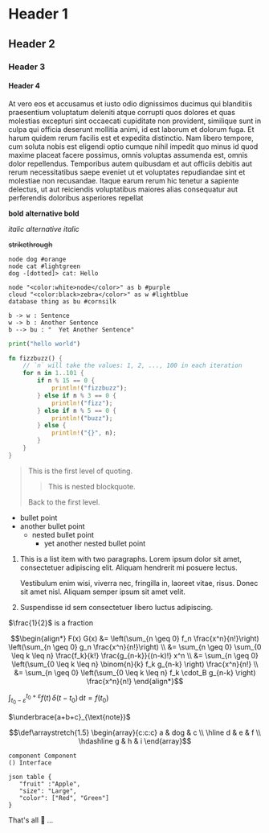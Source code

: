 # Header 1
## Header 2
### Header 3
#### Header 4

At vero eos et accusamus et iusto odio dignissimos ducimus qui blanditiis praesentium voluptatum deleniti atque corrupti quos 
dolores et quas molestias excepturi sint occaecati cupiditate non provident, similique sunt in culpa qui officia deserunt mollitia animi, 
id est laborum et dolorum fuga. Et harum quidem rerum facilis est et expedita distinctio. Nam libero tempore, cum soluta nobis est 
eligendi optio cumque nihil impedit quo minus id quod maxime placeat facere possimus, omnis voluptas assumenda est, 
omnis dolor repellendus. Temporibus autem quibusdam et aut officiis debitis aut rerum necessitatibus saepe eveniet ut et 
voluptates repudiandae sint et molestiae non recusandae. Itaque earum rerum hic tenetur a sapiente delectus, ut aut reiciendis 
voluptatibus maiores alias consequatur aut perferendis doloribus asperiores repellat

**bold**
__alternative bold__

*italic*
_alternative italic_

~~strikethrough~~

```plantuml
node dog #orange
node cat #lightgreen
dog -[dotted]> cat: Hello
```

```plantuml
node "<color:white>node</color>" as b #purple
cloud "<color:black>zebra</color>" as w #lightblue
database thing as bu #cornsilk

b -> w : Sentence
w -> b : Another Sentence
b --> bu : "  Yet Another Sentence"
```

```python
print("hello world")
```

```rust 
fn fizzbuzz() {
    // `n` will take the values: 1, 2, ..., 100 in each iteration
    for n in 1..101 {
        if n % 15 == 0 {
            println!("fizzbuzz");
        } else if n % 3 == 0 {
            println!("fizz");
        } else if n % 5 == 0 {
            println!("buzz");
        } else {
            println!("{}", n);
        }
    }
}
```

> This is the first level of quoting.
>
> > This is nested blockquote.
>
> Back to the first level.

- bullet point
- another bullet point
    - nested bullet point
        - yet another nested bullet point

1.  This is a list item with two paragraphs. Lorem ipsum dolor
    sit amet, consectetuer adipiscing elit. Aliquam hendrerit
    mi posuere lectus.

    Vestibulum enim wisi, viverra nec, fringilla in, laoreet
    vitae, risus. Donec sit amet nisl. Aliquam semper ipsum
    sit amet velit.

2.  Suspendisse id sem consectetuer libero luctus adipiscing.

$\frac{1}{2}$ is a fraction 

$$\begin{align*}
  F(x) G(x)
    &= \left(\sum_{n \geq 0} f_n \frac{x^n}{n!}\right) \left(\sum_{n \geq 0}
      g_n \frac{x^n}{n!}\right) \\
    &= \sum_{n \geq 0} \sum_{0 \leq k \leq n} \frac{f_k}{k!}
    \frac{g_{n-k}}{(n-k)!} x^n \\
    &= \sum_{n \geq 0} \left(\sum_{0 \leq k \leq n} \binom{n}{k} f_k
      g_{n-k} \right) \frac{x^n}{n!} \\
    &= \sum_{n \geq 0} \left(\sum_{0 \leq k \leq n} f_k \cdot_B
      g_{n-k} \right) \frac{x^n}{n!}
\end{align*}$$

$\int_{t_0-\varepsilon}^{t_0+\varepsilon} f(t)\,\delta(t-t_0)\,\mathrm{d}t = f(t_0)$

$\underbrace{a+b+c}_{\text{note}}$

$$\def\arraystretch{1.5}
   \begin{array}{c:c:c}
   a & dog & c \\ \hline
   d & e & f \\
   \hdashline
   g & h & i
\end{array}$$

```plantuml
component Component
() Interface

json table {
   "fruit" :"Apple",
   "size": "Large",
   "color": ["Red", "Green"]
}
```

That's all :rabbit: ...